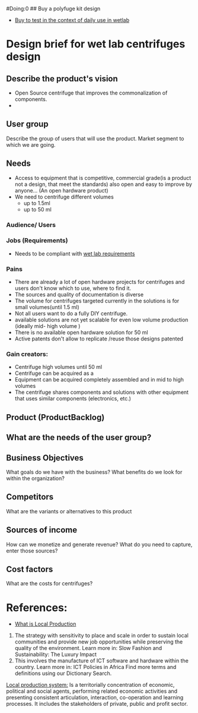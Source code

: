 #Doing:0 ## Buy a polyfuge kit design
- [Buy to test in the context of daily use in wetlab](https://www.kickstarter.com/projects/1733191226/polyfuge-a-diy-open-source-microcentrifuge-for-eve)



# Design brief for wet lab centrifuges design

## Describe the product's vision
- Open Source centrifuge that improves the commonalization of components.
-

## User group
Describe the group of users that will use the product. Market segment to which we are going.
## Needs
- Access to equipment that is competitive, commercial grade(is a product not a design, that meet the standards) also open and easy to improve by anyone...
(An open hardware product)
- We need to centrifuge different volumes
  - up to 1.5ml
  - up to 50 ml

### Audience/ Users

### Jobs (Requirements)
- Needs to be compliant with [wet lab requirements](https://en.wikipedia.org/wiki/Wet_lab)

### Pains
- There are already a lot of open hardware projects for centrifuges and users don't know which to use, where to find it.
- The sources and quality of documentation is diverse
- The volume for centrifuges targeted currently in the solutions is for small volumes(until 1.5 ml)
- Not all users want to do a fully DIY centrifuge.
- available solutions are not yet scalable for even low volume production (ideally mid- high volume )
- There is no available open hardware solution for 50 ml
- Active patents don't allow to replicate /reuse those designs patented

### Gain creators:
- Centrifuge high volumes until 50 ml
- Centrifuge can be acquired as a
- Equipment can be acquired completely assembled and in mid to high volumes
- The centrifuge shares components and solutions with other equipment that uses similar components (electronics, etc.)

## Product (ProductBacklog)
What are the needs of the user group?
-


## Business Objectives
What goals do we have with the business?
What benefits do we look for within the organization?

## Competitors
What are the variants or alternatives to this product

## Sources of income
How can we monetize and generate revenue?
What do you need to capture, enter those sources?

## Cost factors
What are the costs for centrifuges?


# References:
- [What is Local Production](https://www.igi-global.com/dictionary/local-production/17360)
1. The strategy with sensitivity to place and scale in order to sustain local communities and provide new job opportunities while preserving the quality of the environment. Learn more in: Slow Fashion and Sustainability: The Luxury Impact
2. This involves the manufacture of ICT software and hardware within the country. Learn more in: ICT Policies in Africa
Find more terms and definitions using our Dictionary Search.

[Local production system:](https://www.igi-global.com/chapter/how-do-entrepreneurial-ecosystems-influence-growth-and-development/141416)
Is a territorially concentration of economic, political and social agents, performing related economic activities and presenting consistent articulation, interaction, co-operation and learning processes. It includes the stakeholders of private, public and profit sector.
